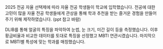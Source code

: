 2025 전공 자율 선택제에 따라 자율 전공 학생들이 학교에 입학했습니다.
전공에 대한 고민이 많을 자율 전공 학생들에게 관상을 통해 학과 추천을 받는 즐거운 경험을 만들어주기 위해 제작하였습니다.
(ppt 참고 바람)

DLIB를 통해 얼굴의 특징을 파악하여 눈썹, 눈 크기, 미간 길이 등을 측정했습니다.
이후 황금비율과 비교한 데이터를 토대로 특징을 선정했고 MBTI 연관시켰습니다.
마지막으로 MBTI별 특성에 맞는 학과를 매칭했습니다.
